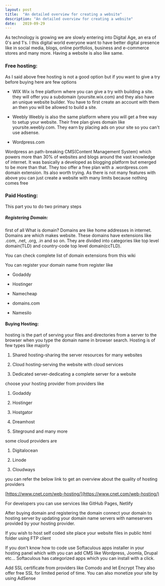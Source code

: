 ```yaml
---
layout: post
title:  "An detailed overview for creating a website"
description: "An detailed overview for creating a website"
date:   2019-09-29
---
```

As technology is growing we are slowly entering into Digital Age, an era of 0's and 1's. I this digital world everyone want to have better digital presence like in social media, blogs, online portfolios, business and e-commerce stores and many more. Having a website is also like same.

### Free hosting:
As I said above free hosting is not a good option but if you want to give a try before buying here are few options

- WIX 
Wix is free platform where you can give a try with building a site. they will offer you a subdomain (yoursite.wix.com) and they also have an unique website builder. You have to first create an account with them an then you will be allowed to build a site.

- Weebly 
Weebly is also the same platform where you will get a free way to setup your website. Their free plan gives domain like yoursite.weebly.com. They earn by placing ads on your site so you can't use adsense.

- Wordpress.com

Wordpress an path-breaking CMS(Content Management System) which powers more than 30% of websites and blogs around the vast knowledge of internet. It was basically a developed as blogging platform but emerged to be more than that. They too offer a free plan with a .wordpress.com  domain extension. Its also worth trying. As there is not many features with above you can just create a website with many limits because nothing comes free

### Paid Hosting:

This part you to do two primary steps

##### Registering Domain:
first of all What is domain?
Domains are like home addresses in internet. Domains are which makes website. These domains have extensions like .com, .net, .org, .in and so on. They are divided into categories like top level domain(TLD) and country-code top level domain(ccTLD).

You can check complete list of domain extensions from this wiki

You can register your domain name from register like

- Godaddy

- Hostinger

- Namecheap

- domains.com

- Namesilo

#### Buying Hosting:
hosting is the part of serving your files and directories from a server to the browser when you type the domain name in browser search. Hosting is of few types like majorly

1. Shared hosting-sharing the server resources for many websites

2. Cloud hosting-serving the website with cloud services

3. Dedicated server-dedicating a complete server for a website

choose your hosting provider from providers like

1. Godaddy

2. Hostinger

3. Hostgator

4. Dreamhost

5. Siteground and many more

some cloud providers are

1. Digitalocean

2. Linode

3. Cloudways

you can refer the below link to get an overview about the quality of hosting providers

[https://www.cnet.com/web-hosting/](https://www.cnet.com/web-hosting/)

For developers you can use services like GitHub Pages, Netlify

After buying domain and registering the domain connect your domain to hosting server by updating your domain name servers with nameservers provided by your hosting provider.

If you wish to host self coded site place your website files in public html folder using FTP client

If you don't know how to code use Softaculous apps installer in your hosting panel which with you can add CMS like Wordpress, Joomla, Drupal etc... Softaculous has categorized apps which you can install with a click.

Add SSL certificate from providers like Comodo  and let Encrypt They also offer free SSL for limited period of time. You can also monetize your site by using AdSense
